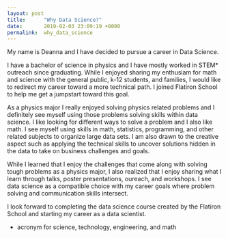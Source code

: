 ```yaml
---
layout: post
title:      "Why Data Science?"
date:       2019-02-03 23:09:19 +0000
permalink:  why_data_science
---
```



My name is Deanna and I have decided to pursue a career in Data Science. 

I have a bachelor of science in physics and I have mostly worked in STEM* outreach since graduating. While I enjoyed sharing my enthusiam for math and science with the general public, k-12 students, and families, I would like to redirect my career toward a more technical path. I joined Flatiron School to help me get a jumpstart toward this goal. 

As a physics major I really enjoyed solving physics related problems and I definitely see myself using those problems solving skills within data science. I like looking for different ways to solve a problem and I also like math. I see myself using skills in math, statistics, programming, and other related subjects to organize large data sets. I am also drawn to the creative aspect such as applying the technical skills to uncover solutions hidden in the data to take on business challenges and goals.

While I learned that I enjoy the challenges that come along with solving tough problems as a physics major, I also realized that I enjoy sharing what I learn through talks, poster presentations, oureach, and workshops. I see data science as a compatible choice with my career goals where problem solving and communication skills intersect. 

I look forward to completing the data science course created by the Flatiron School and starting my career as a data scientist. 

* acronym for science, technology, engineering, and math

